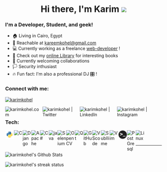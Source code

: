 <h1 align="center">Hi there, I'm Karim <img src="https://media.giphy.com/media/hvRJCLFzcasrR4ia7z/giphy.gif" width="25px"></h1>


### I'm a Developer, Student, and geek!
- 🏠 Living in Cairo, Egypt
- 📨 Reachable at kareemkohel@gmail.com
- 💻 Currently working as a freelance [web-developer][website] !
- 📝 Check out my [online Library](https://drive.google.com/drive/folders/1Cx0w0peYKWUr_3B_wMyeUi2RF0wzpLDK?usp=sharing) for interesting books
- 👥 Currently welcoming collaborations
- 🏳 Security inthusiast
- 🔥 Fun fact: I'm also a professional DJ 🎛 !

### Connect with me:
<p align="left"> <a href="https://twitter.com/karimkohel" target="blank"><img src="https://img.shields.io/twitter/follow/karimkohel?logo=twitter&style=for-the-badge" alt="karimkohel" /></a> </p>

[<img align="left" alt="karimkohel.com" width="120px" src="https://img.shields.io/badge/website-000000?style=for-the-badge&logo=About.me&logoColor=white" />][website]
[<img align="left" alt="karimkohel | Twitter" width="120px" src="https://img.shields.io/badge/Twitter-1DA1F2?style=for-the-badge&logo=twitter&logoColor=white" />][twitter]
[<img align="left" alt="karimkohel | LinkedIn" width="120px" src="https://img.shields.io/badge/LinkedIn-0077B5?style=for-the-badge&logo=linkedin&logoColor=white" />][linkedin]
[<img align="left" alt="karimkohel | Instagram" width="120px" src="https://img.shields.io/badge/Instagram-E4405F?style=for-the-badge&logo=instagram&logoColor=white" />][instagram]

<br />

### Tech:

<img align="left" alt="Python3" width="28px" src="https://raw.githubusercontent.com/github/explore/80688e429a7d4ef2fca1e82350fe8e3517d3494d/topics/python/python.png" />

<img align="left" alt="C" width="28px" src="https://seeklogo.com/images/C/c-programming-language-logo-9B32D017B1-seeklogo.com.png" />

<img align="left" alt="Django" width="28px" src="https://john-bagiliko.github.io/images/logos/django.png" />

<img align="left" alt="Apache" width="28px" src="https://endertech.com/wp-content/uploads/2017/09/apache-logo.png" />

<img align="left" alt="C#" width="28px" src="https://img.icons8.com/color/48/000000/c-sharp-logo-2.png" />

<img align="left" alt="java" width="28px" src="https://img.icons8.com/color/48/000000/java-coffee-cup-logo.png" />

<img align="left" alt="Selenium" width="28px" src="https://www.drupal.org/files/styles/grid-3/public/images/big-logo.png?itok=MOZk5YZl" />

<img align="left" alt="OpenCV" width="28px" src="https://i.stack.imgur.com/ez8QV.png" />

<img align="left" alt="Qt" width="28px" src="https://www.claysol.com/public/images/qt.png" />

<img align="left" alt="GitHub" width="28px" src="https://img.icons8.com/fluent/50/000000/github.png" />

<img align="left" alt="VScode" width="28px" src="https://img.icons8.com/fluent/48/000000/visual-studio-code-2019.png" />

<img align="left" alt="Subllime" width="28px" src="https://upload.wikimedia.org/wikipedia/en/d/d2/Sublime_Text_3_logo.png" />

<img align="left" alt="Vim" width="28px" src="http://www.sromero.org/wiki/_media/linux/aplicaciones/vimman/vim-editor_logo.png" />

<img align="left" alt="Terminal" width="28px" src="https://raw.githubusercontent.com/github/explore/80688e429a7d4ef2fca1e82350fe8e3517d3494d/topics/terminal/terminal.png" />

<img align="left" alt="PostGresql" width="28px" src="https://upload.wikimedia.org/wikipedia/commons/thumb/2/29/Postgresql_elephant.svg/540px-Postgresql_elephant.svg.png" />

<img align="left" alt="Linux" width="28px" src="https://cdn.pixabay.com/photo/2017/01/31/16/57/linux-2025536_960_720.png" />

<br />
<br />

---

<img align="center" alt="karimkohel's Github Stats" src="https://github-readme-stats.vercel.app/api?username=karimkohel&show_icons=true&hide_border=true&count_private=true&bg_color=35,0b0c12,0e1535&title_color=fff&text_color=fff&icon_color=fff" />

<p><img align="center" src="https://github-readme-streak-stats.herokuapp.com/?user=karimkohel&bg_color=35,0b0c12,0e1535&title_color=fff&text_color=fff&icon_color=fff&hide_border=true" alt="karimkohel's streak status" /></p>

[website]: https://www.karimkohel.com
[twitter]: https://twitter.com/karimkohel
[linkedin]: https://linkedin.com/in/karimkohel
[instagram]: https://instagram.com/karimkohel
